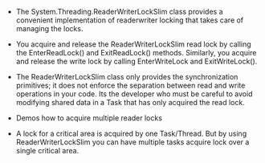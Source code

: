 
- The System.Threading.ReaderWriterLockSlim class provides a convenient implementation of readerwriter locking that takes care of managing the locks. 

- You acquire and release the ReaderWriterLockSlim read lock by calling the EnterReadLock() and ExitReadLock() methods. Similarly, you acquire and release the write lock by calling EnterWriteLock and ExitWriteLock(). 

- The ReaderWriterLockSlim class only provides the synchronization primitives; it does not enforce the separation between read and write operations in your code. Its the developer who must be careful to avoid modifying shared data in a Task that has only acquired the read lock. 

- Demos how to acquire multiple reader locks

- A lock for a critical area is acquired by one Task/Thread. But by using ReaderWriterLockSlim you can have multiple tasks acquire lock over a single critical area. 
